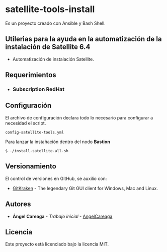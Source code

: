 # satellite-tools-install

Es un proyecto creado con Ansible y Bash Shell.

## Utilerias para la ayuda en la automatización de la instalación de **Satellite 6.4**

- Automatización de instalación Satellite.

## Requerimientos

- ### Subscription RedHat

## Configuración

El archivo de configuración declara todo lo necesario para configurar a necesidad el script.

```
config-satellite-tools.yml
```

Para lanzar la instañación dentro del nodo **Bastion**

```
$ ./install-satellite-all.sh
```

## Versionamiento

El control de versiones en GitHub, se auxilio con:

* [GitKraken](https://www.gitkraken.com/) - The legendary Git GUI client for Windows, Mac and Linux.

## Autores

* **Ángel Careaga** - *Trabajo inicial* - [AngelCareaga](https://github.com/AngelCareaga)

## Licencia

Este proyecto está licenciado bajo la licencia MIT.